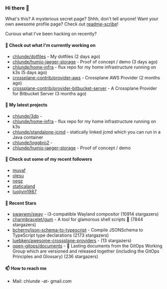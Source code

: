 ### Hi there 👋

What's this? A mysterious secret page? Shhh, don't tell anyone!
Want your own awesome profile page? Check out [readme-scribe](https://github.com/muesli/readme-scribe)!

Curious what I've been hacking on recently?

#### 👷 Check out what I'm currently working on

- [chlunde/dotfiles](https://github.com/chlunde/dotfiles) - My dotfiles (2 days ago)
- [chlunde/humio-jaeger-storage](https://github.com/chlunde/humio-jaeger-storage) - Proof of concept / demo (3 days ago)
- [chlunde/home-infra](https://github.com/chlunde/home-infra) - flux repo for my home infrastructure running on k3s  (5 days ago)
- [crossplane-contrib/provider-aws](https://github.com/crossplane-contrib/provider-aws) - Crossplane AWS Provider (2 months ago)
- [crossplane-contrib/provider-bitbucket-server](https://github.com/crossplane-contrib/provider-bitbucket-server) - A Crossplane Provider for Bitbucket Server (3 months ago)

#### 🌱 My latest projects

- [chlunde/3dp](https://github.com/chlunde/3dp) - 
- [chlunde/home-infra](https://github.com/chlunde/home-infra) - flux repo for my home infrastructure running on k3s 
- [chlunde/standalone-jcmd](https://github.com/chlunde/standalone-jcmd) - statically linked jcmd which you can run in a Java container
- [chlunde/loggbro2](https://github.com/chlunde/loggbro2) - 
- [chlunde/humio-jaeger-storage](https://github.com/chlunde/humio-jaeger-storage) - Proof of concept / demo



#### 👯 Check out some of my recent followers

- [muvaf](https://github.com/muvaf)
- [olesu](https://github.com/olesu)
- [negz](https://github.com/negz)
- [staticaland](https://github.com/staticaland)
- [luojiyin1987](https://github.com/luojiyin1987)

#### 🌟 Recent Stars

- [swaywm/sway](https://github.com/swaywm/sway) - i3-compatible Wayland compositor (10914 stargazers)
- [charmbracelet/gum](https://github.com/charmbracelet/gum) - A tool for glamorous shell scripts 🎀 (7844 stargazers)
- [bcherny/json-schema-to-typescript](https://github.com/bcherny/json-schema-to-typescript) - Compile JSONSchema to TypeScript type declarations (2173 stargazers)
- [luebken/awesome-crossplane-providers](https://github.com/luebken/awesome-crossplane-providers) -  (13 stargazers)
- [open-gitops/documents](https://github.com/open-gitops/documents) - 📑 Lasting documents from the GitOps Working Group which are versioned and released together (including the GitOps Principles and Glossary) (236 stargazers)

#### 📫 How to reach me

- Mail: chlunde -at- gmail.com
